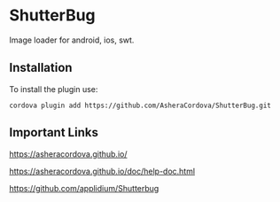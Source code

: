 # ShutterBug

Image loader for android, ios, swt.

## Installation
To install the plugin use:

```
cordova plugin add https://github.com/AsheraCordova/ShutterBug.git
```

## Important Links
https://asheracordova.github.io/

https://asheracordova.github.io/doc/help-doc.html

https://github.com/applidium/Shutterbug
